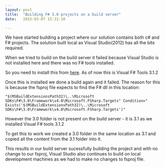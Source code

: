 ```yaml
---
layout: post
title:  "Building F# 3.0 projects on a build server"
date:   2015-03-07 15:31:10

---
```

We have started building a project where our solution contains both c# and F# projects. The solution built local as Visual Studio(2012) has all the bits required.

When we tried to build on the build server it failed because Visual Studio is not installed here and there was no F# tools installed.

So you need to install this from [here][F#tools]. As of now this is Visual F# Tools 3.1.2

Once this is installed we done a build again and it failed. The reason for this is because the fsproj file expects to find the F# dll in this location:

`"$(MSBuildExtensionsPath32)\..\Microsoft SDKs\F#\3.0\Framework\v4.0\Microsoft.FSharp.Targets" Condition=" Exists('$(MSBuildExtensionsPath32)\..\Microsoft SDKs\F#\3.0\Framework\v4.0\Microsoft.FSharp.Targets')"`

However the 3.0 folder is not present on the build server - it is 3.1 as we installed Visual F# tools 3.1.2


To get this to work we created a 3.0 folder in the same location as 3.1 and copied all the content from the 3.1 folder into it.

This results in our build server sucessfully building the project and with no change to our fsproj, Visual Studio also continues to build on local development machines as we had to make no changes to fsproj file.

[F#tools]:      http://www.microsoft.com/en-us/download/details.aspx?id=44011
